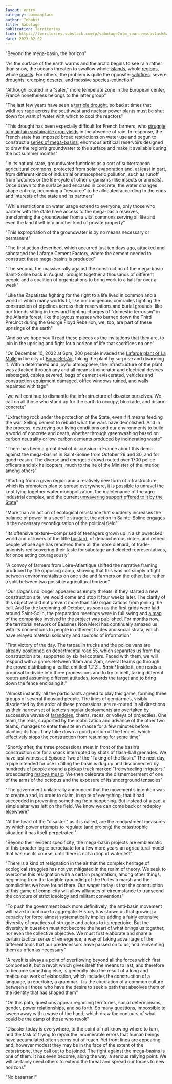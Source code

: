 ```yaml
---
layout: entry
category: commonplace
author: Inhabit
title: Sabotage
publication: Territories
link: https://territories.substack.com/p/sabotage?utm_source=substack&utm_medium=email
date: 2023-02-02
---
```


"Beyond the mega-basin, the horizon"

"As the surface of the earth warms and the arctic begins to see rain rather than snow, the oceans threaten to swallow whole [islands](https://www.worldbank.org/en/news/press-release/2021/10/29/marshall-islands-new-climate-study-visualizes-confronting-risk-of-projected-sea-level-rise), whole [regions](https://sealevel.nasa.gov/faq/17/which-areas-of-the-world-will-be-most-affected-by-sea-level-rise-over-the-next-century-and-after-that/), whole [coasts](https://www.epa.gov/climate-indicators/climate-change-indicators-coastal-flooding). For others, the problem is quite the opposite: [wildfires](https://www.c2es.org/content/wildfires-and-climate-change/), severe [droughts](https://www.c2es.org/content/drought-and-climate-change/), creeping [deserts](https://www.weforum.org/agenda/2022/05/climate-change-harming-deserts/), and massive [species-extinction](https://www.iucn.org/resources/issues-brief/species-and-climate-change)"

"Although located in a "safer," more temperate zone in the European center, France nonetheless belongs to the latter group"

"The last few years have seen a [terrible drought](https://www.bbc.com/news/world-europe-62436468), so bad at times that wildfires rage across the southwest and nuclear power plants must be shut down for want of water with which to cool the reactors"

"This drought has been especially difficult for French farmers, who [struggle to maintain sustainable crop yields](https://www.bloomberg.com/news/articles/2022-09-13/smallest-french-corn-crop-since-1990-shows-drought-s-huge-toll) in the absence of rain. In response, the French state has imposed broad restrictions on water use and begun to construct a [series of mega-basins](https://www.lemonde.fr/en/france/article/2022/11/28/water-mega-basins-stir-up-turmoil-in-western-france_6005917_7.html), enormous artificial reservoirs designed to draw the region’s groundwater to the surface and make it available during the hot summer months"

"In its natural state, groundwater functions as a sort of subterranean agricultural [commons](https://telanganatoday.com/opinion-groundwater-is-a-commons), protected from solar evaporation and, at least in part, from different kinds of industrial or atmospheric pollution, such as runoff from factories or the life-cycle of other organisms (like insects or animals). Once drawn to the surface and encased in concrete, the water changes shape entirely, becoming a “resource” to be allocated according to the ends and interests of the state and its partners"

"While restrictions on water usage extend to everyone, only those who partner with the state have access to the mega-basin reserves, transforming the groundwater from a vital commons serving all life and even the land itself into another kind of private property"

"This expropriation of the groundwater is by no means necessary or permanent"

"The first action described, which occurred just ten days ago, attacked and sabotaged the Lafarge Cement Factory, where the cement needed to construct these mega-basins is produced"

"The second, the massive rally against the construction of the mega-basin Saint-Soline back in August, brought together a thousands of different people and a coalition of organizations to bring work to a halt for over a week"

"Like the Zapatistas fighting for the right to a life lived in common and a world in which many worlds fit, like our indigenous comrades fighting the construction of pipelines across their reservations and burial grounds, like our friends sitting in trees and fighting charges of “domestic terrorism” in the Atlanta forest, like the joyous masses who burned down the Third Precinct during the George Floyd Rebellion, we, too, are part of these uprisings of the earth"

"And so we hope you'll read these pieces as the invitations that they are, to join in the uprising and fight for a horizon of life that sacrifices no one"

"On December 10, 2022 at 6pm, 200 people invaded the [Lafarge plant of La Malle](https://www.cemnet.com/global-cement-report/facility/la-malle) in the city of [Bouc-Bel-Air,](https://en.wikipedia.org/wiki/Bouc-Bel-Air) taking the plant by surprise and disarming it. With a determined and joyful atmosphere, the infrastructure of the plant was attacked through any and all means: incinerator and electrical devices sabotaged, cables severed, bags of cement eviscerated, vehicles and construction equipment damaged, office windows ruined, and walls repainted with tags"

"we will continue to dismantle the infrastructure of disaster ourselves. We call on all those who stand up for the earth to occupy, blockade, and disarm concrete"

"Extracting rock under the protection of the State, even if it means feeding the war. Selling cement to rebuild what the wars have demolished. And in the process, destroying our living conditions and our environments to build a world of concrete and death, whether through greenwashing based on carbon neutrality or low-carbon cements produced by incinerating waste"

"There has been a great deal of discussion in France about this demo against the mega-basins in Saint-Soline from October 29 and 30, and for good reason. The diverse and energetic crowd routed over 1700 police officers and six helicopters, much to the ire of the Minister of the Interior, among others"

"Starting from a given region and a relatively new form of infrastructure, which its promoters plan to spread everywhere, it is possible to unravel the knot tying together water monopolization, the maintenance of the agro-industrial complex, and the current [unwavering support offered to it by the State](https://www.strategie.gouv.fr/publications/faire-de-politique-agricole-commune-un-levier-de-transition-agroecologique)"

"More than an action of ecological resistance that suddenly increases the balance of power in a specific struggle, the action in Sainte-Soline engages in the necessary reconfiguration of the political field"

"Its offensive texture—comprised of teenagers grown up in a shipwrecked world and of lovers of the little [bustard](https://en.wikipedia.org/wiki/Bustard), of debaucherous rioters and retired people whose age has rendered them all the more diehard, of trade-unionists rediscovering their taste for sabotage and elected representatives, for once acting courageously"

"A convoy of farmers from Loire-Atlantique shifted the narrative framing produced by the opposing camp, showing that this was not simply a fight between environmentalists on one side and farmers on the other, but rather a split between two possible agricultural horizon"

"Our slogans no longer appeared as empty threats: if they started a new construction site, we would come and stop it four weeks later. The clarity of this objective did not prevent more than 150 organizations from joining the call. And by the beginning of October, as soon as the first grids were laid around Saint-Solin, the preparation meetings were in full swing and [a map of the companies involved in the project was published](https://lessoulevementsdelaterre.org/blog/la-carte-des-acteurs-des-megabassines). For months now, the territorial network of Bassines Non Merci has continually amazed us with its connections to people in different trades and social strata, which have relayed material solidarity and sources of information"

"First victory of the day. The tarpaulin trucks and the police vans are already positioned on departmental road 55, which separates us from the construction site, supported by six helicopters. Faced with them, we will respond with a game. Between 10am and 2pm, several teams go through the crowd distributing a leaflet entitled *1,2,3… Basin!* Inside it, one reads a proposal to divide into three processions and to try to melt, taking different routes and assuming different attitudes, towards the target and to bring down the fence enclosing it."

"Almost instantly, all the participants agreed to play this game, forming three groups of several thousand people. The lines of gendarmes, visibly disoriented by the ardor of these processions, are re-routed in all directions as their narrow set of tactics singular deployments are overtaken by successive waves of [farandoles](https://en.wikipedia.org/wiki/Farandole), chains, races, or volleys of projectiles. One team, the reds, supported by the mobilization and advance of the other two teams, manages to enter the site en masse for a few minutes before planting its flag. They take down a good portion of the fences, which effectively stops the construction from resuming for some time"

"Shortly after, the three processions meet in front of the basin’s construction site for a snack interrupted by shots of flash-ball grenades. We have just witnessed Episode Two of the "Taking of the Basin." The next day, a pipe intended for use in filling the basin is dug up and disconnected by hundreds of people around a pickup truck marked "freewheeling irrigators," broadcasting [maloya music](https://en.wikipedia.org/wiki/Maloya). We then celebrate the dismemberment of one of the arms of the octopus and the exposure of its underground tentacles"

"The government unilaterally announced that the movement’s intention was to create a zad, in order to claim, in spite of everything, that it had succeeded in preventing something from happening. But instead of a zad, a simple altar was left on the field. We know we can come back or redeploy elsewhere"

"At the heart of the "disaster," as it is called, are the readjustment measures by which power attempts to regulate (and prolong) the catastrophic situation it has itself perpetrated."

"Beyond their evident specificity, the mega-basin projects are emblematic of this broader logic: perpetuate for a few more years an agricultural model that has run its course, until there is not a drop of water left"

"There is a kind of resignation in the air that the complex heritage of ecological struggles has not yet mitigated in the realm of theory. We seek to overcome this resignation with a certain pragmatism, among other things, beginning from the tangible grounding of the Poitevin marsh and the complicities we have found there. Our wager today is that the construction of this game of complicity will allow alliances of circumstance to transcend the contours of strict ideology and militant conventions"

"To push the government back more definitively, the anti-basin movement will have to continue to aggregate. History has shown us that growing a capacity for force almost systematically implies adding a fairly extensive diversity of practices of struggle and actors to its repertoire. But the diversity in question must not become the heart of what brings us together, nor even the collective objective. We must first elaborate and share a certain tactical sense of emergence, a way of taking advantage of the different tools that our predecessors have passed on to us, and reinventing them as often as necessary"

"A revolt is always a point of overflowing beyond all the forces which first composed it, but a revolt which gives itself the means to last, and therefore to become something else, is generally also the result of a long and meticulous work of elaboration, which includes the construction of a language, a repertoire, a grammar. It is the circulation of a common culture between all those who have the desire to seek a path that absolves them of the identity that has shaped them"

"On this path, questions appear regarding territories, social determinisms, gender, power relationships, and so forth. So many questions, impossible to sweep away with a wave of the hand, which draw the contours of what could be the camp of those who revolt"

"Disaster today is everywhere, to the point of not knowing where to turn, and the task of trying to repair the innumerable errors that human beings have accumulated often seems out of reach. Yet front lines are appearing and, however modest they may be in the face of the extent of the catastrophe, they call out to be joined. The fight against the mega-basins is one of them. It has even become, along the way, a serious rallying point. We will certainly need others to extend the threat and spread our forces to new horizons"

"No basarran!"
